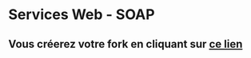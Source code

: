 # Services Web - SOAP
## Vous créerez votre fork en cliquant sur <a href='https://classroom.github.com/a/5sQe7ux3'>ce lien</a>
